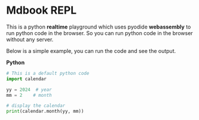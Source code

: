# Mdbook REPL

This is a python **realtime** playground which uses pyodide **webassembly** to run python code in the browser. So you can run python code in the browser without any server.

Below is a simple example, you can run the code and see the output.

**Python**

```python
# This is a default python code
import calendar

yy = 2024  # year
mm = 2    # month

# display the calendar
print(calendar.month(yy, mm))
```
